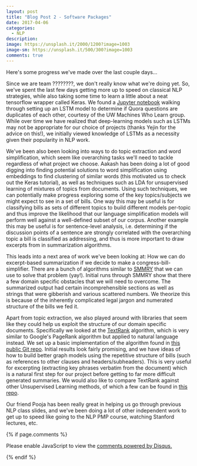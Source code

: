 ```yaml
---
layout: post
title: "Blog Post 2 - Software Packages"
date: 2017-04-06
categories:
  - NLP
description: 
image: https://unsplash.it/2000/1200?image=1003
image-sm: https://unsplash.it/500/300?image=1003
comments: true
---
```


Here's some progress we've made over the last couple days...

Since we are team ????????, we don't really know what we're doing yet. So, we've spent the last few days getting more up to speed on classical NLP strategies, while also taking some time to learn a little about a neat tensorflow wrapper called Keras. We found a [Jupyter notebook](https://github.com/MachinesWhoLearn/lectures/blob/master/2016-2017.Meetings/spring/01.keras_tutorial_duplicate_questions/03.train_model.ipynb) walking through setting up an LSTM model to determine if Quora questions are duplicates of each other, courtesy of the UW Machines Who Learn group. While over time we have realized that deep-learning models such as LSTMs may not be appropriate for our choice of projects (thanks Yejin for the advice on this!), we initially viewed knowledge of LSTMs as a necessity given their popularity in NLP work.

We've been also been looking into ways to do topic extraction and word simplification, which seem like overarching tasks we'll need to tackle regardless of what project we choose. Aakash has been doing a lot of good digging into finding potential solutions to word simplification using embeddings to find clustering of similar words (this motivated us to check out the Keras tutorial), as well as techniques such as LDA for unsupervised learning of mixtures of topics from documents. Using such techniques, we can potentially make progress exploring some of the key topics/subjects we might expect to see in a set of bills. One way this may be useful is for classifying bills as sets of different topics to build different models per-topic and thus improve the likelihood that our language simplification models will perform well against a well-defined subset of our corpus. Another example this may be useful is for sentence-level analysis, i.e. determining if the discussion points of a sentence are strongly correlated with the overarching topic a bill is classified as addressing, and thus is more important to draw excerpts from in summarization algorithms.

This leads into a next area of work we've been looking at: How we can do excerpt-based summarization if we decide to make a congress-bill-simplifier. There are a bunch of algorithms similar to [SMMRY](http://smmry.com/) that we can use to solve that problem (yay!). Initial runs through SMMRY show that there a few domain specific obstacles that we will need to overcome. The summarized output had certain incomprehensible sections as well as strings that were gibberish and various scattered numbers. We theorize this is because of the inherently complicated legal jargon and numerated structure of the bills we fed it. 

Apart from topic extraction, we also played around with libraries that seem like they could help us exploit the structure of our domain specific documents. Specifically we looked at the [TextRank](https://web.eecs.umich.edu/~mihalcea/papers/mihalcea.emnlp04.pdf) algorithm, which is very similar to Google's PageRank algorithm but applied to natural language instead. We set up a basic implementation of the algorithm found in [this public Git repo](https://github.com/summanlp/textrank). Initial results look fairly promising, and we have ideas of how to build better graph models using the repetitive structure of bills (such as references to other clauses and headers/subheaders). This is very useful for excerpting (extracting key phrases verbatim from the document) which is a natural first step for our project before getting to far more difficult generated summaries. We would also like to compare TextRank against other Unsupervised Learning methods, of which a few can be found in [this repo](https://github.com/miso-belica/sumy).

Our friend Pooja has been really great in helping us go through previous NLP class slides, and we've been doing a lot of other independent work to get up to speed like going to the NLP PMP course, watching Stanford lectures, etc. 


{% if page.comments %}
<div id="disqus_thread"></div>
<script>

/**
*  RECOMMENDED CONFIGURATION VARIABLES: EDIT AND UNCOMMENT THE SECTION BELOW TO INSERT DYNAMIC VALUES FROM YOUR PLATFORM OR CMS.
*  LEARN WHY DEFINING THESE VARIABLES IS IMPORTANT: https://disqus.com/admin/universalcode/#configuration-variables*/

var PAGE_URL = "https://asethi77.github.io/musical-octo-parakeet";
var PAGE_ID = "BLOG_POST_2";

var disqus_config = function () {
this.page.url = PAGE_URL;
this.page.identifier = PAGE_IDENTIFIER;
};

(function() { // DON'T EDIT BELOW THIS LINE
var d = document, s = d.createElement('script');
s.src = 'https://https-asethi77-github-io-musical-octo-parakeet.disqus.com/embed.js';
s.setAttribute('data-timestamp', +new Date());
(d.head || d.body).appendChild(s);
})();
</script>
<noscript>Please enable JavaScript to view the <a href="https://disqus.com/?ref_noscript">comments powered by Disqus.</a></noscript>

{% endif %}
